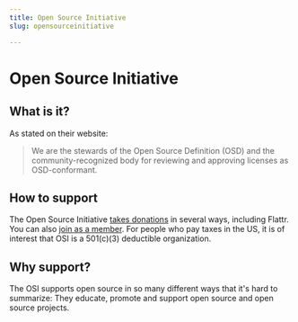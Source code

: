 ```yaml
---
title: Open Source Initiative
slug: opensourceinitiative

---
```


# Open Source Initiative

## What is it?

As stated on their website:

  > We are the stewards of the Open Source Definition (OSD) and the community-recognized body for reviewing and approving licenses as OSD-conformant.

## How to support

The Open Source Initiative [takes donations](https://opensource.org/donate) in several ways, including Flattr. You can also [join as a member](https://opensource.org/join). For people who pay taxes in the US, it is of interest that OSI is a 501(c)(3) deductible organization.

## Why support?

The OSI supports open source in so many different ways that it's hard to summarize: They educate, promote and support open source and open source projects.